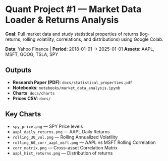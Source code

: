 # Quant Project #1 — Market Data Loader & Returns Analysis

**Goal**: Pull market data and study statistical properties of returns (log-returns, rolling volatility, correlations, and distributions) using Google Colab.

**Data**: Yahoo Finance | **Period**: 2018-01-01 → 2025-01-01
**Assets**: AAPL, MSFT, GOOG, TSLA, SPY

## Outputs
- **Research Paper (PDF)**: `docs/statistical_properties.pdf`
- **Notebooks**: `notebooks/market_data_analysis.ipynb`
- **Charts**: `docs/charts`
- **Prices CSV**: `docs/`

## Key Charts
- `spy_price.png` — SPY Price levels
- `aapl_daily_returns.png` — AAPL Daily Returns
- `rolling_30_vol.png` — Rolling Annualized Volatility
- `rolling_60_corr_aapl_msft.png` — AAPL vs MSFT Rolling Correlation
- `corr_matrix.png` — Cross-asset Correlation Matrix
- `aapl_hist_returns.png` — Distribution of returns
